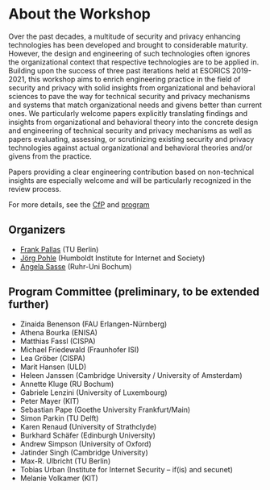 # About the Workshop


Over the past decades, a multitude of security and privacy enhancing technologies has been developed and brought to considerable maturity. However, the design and engineering of such technologies often ignores the organizational context that respective technologies are to be applied in. Building upon the success of three past iterations held at ESORICS 2019-2021, this workshop aims to enrich engineering practice in the field of security and privacy with solid insights from organizational and behavioral sciences to pave the way for technical security and privacy mechanisms and systems that match organizational needs and givens better than current ones. We particularly welcome papers explicitly translating findings and insights from organizational and behavioral theory into the concrete design and engineering of technical security and privacy mechanisms as well as papers evaluating, assessing, or scrutinizing existing security and privacy technologies against actual organizational and behavioral theories and/or givens from the practice.

Papers providing a clear engineering contribution based on non-technical insights are especially welcome and will be particularly recognized in the review process.

For more details, see the [CfP](/cfp) and [program](/prog)

## Organizers

* [Frank Pallas](https://www.ise.tu-berlin.de/fp) (TU Berlin)
* [Jörg Pohle](https://www.hiig.de/en/jorg-pohle/) (Humboldt Institute for Internet and Society)
* [Angela Sasse](https://www.ei.ruhr-uni-bochum.de/fakultaet/personen/sasse/) (Ruhr-Uni Bochum)

## Program Committee (preliminary, to be extended further)

* Zinaida Benenson (FAU Erlangen-Nürnberg)
* Athena Bourka (ENISA)
* Matthias Fassl (CISPA)
* Michael Friedewald (Fraunhofer ISI)
* Lea Gröber (CISPA)
* Marit Hansen (ULD)
* Heleen Janssen (Cambridge University / University of Amsterdam)
* Annette Kluge (RU Bochum)
* Gabriele Lenzini (University of Luxembourg)
* Peter Mayer (KIT)
* Sebastian Pape (Goethe University Frankfurt/Main)
* Simon Parkin (TU Delft)
* Karen Renaud (University of Strathclyde)
* Burkhard Schäfer (Edinburgh University)
* Andrew Simpson (University of Oxford)
* Jatinder Singh (Cambridge University)
* Max-R. Ulbricht (TU Berlin)
* Tobias Urban (Institute for Internet Security – if(is) and secunet)
* Melanie Volkamer (KIT) 

<!-- Workshop organization is partially supported by the project [DaSKITA](https://www.ise.tu-berlin.de/menue/projekte/daskita/), funded by the German [Ministry of Justice and for Consumer Protection](https://www.bmjv.de) -->
